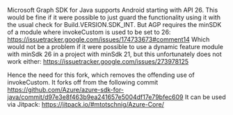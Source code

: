 Microsoft Graph SDK for Java supports Android starting with API 26. This would be fine if it were possible to just guard the functionality using it with the usual check for Build.VERSION.SDK_INT.
But AGP requires the minSDK of a module where invokeCustom is used to be set to 26: https://issuetracker.google.com/issues/174733673#comment14
Which would not be a problem if it were possible to use a dynamic feature module with minSdk 26 in a project with minSdk 21, but this unfortunately does not work either: https://issuetracker.google.com/issues/273978125

Hence the need for this fork, which removes the offending use of invokeCustom. It forks off from the following commit https://github.com/Azure/azure-sdk-for-java/commit/d97e3e8f463b9ea241657e5004df17e79bfec609
It can be used via Jitpack: https://jitpack.io/#mtotschnig/Azure-Core/
